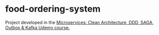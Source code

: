 # food-ordering-system
Project developed in the [Microservices: Clean Architecture, DDD, SAGA, Outbox &amp; Kafka Udemy course.](https://www.udemy.com/course/microservices-clean-architecture-ddd-saga-outbox-kafka-kubernetes/)
